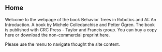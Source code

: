 ## Home

Welcome to the webpage of the book Behavior Trees in Robotics and AI: An Introduction. A book by Michele Colledanchise and Petter Ögren.
The book is published with CRC Press - Taylor and Francis group. You can buy a copy here or download the non-commercial preprint here.


Please use the menu to navigate thought the site content.
